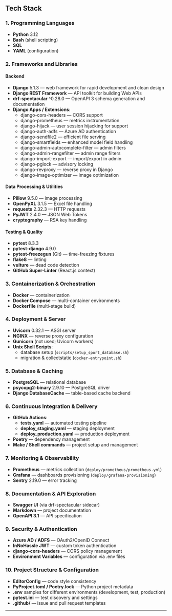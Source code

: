 ## Tech Stack

### 1. Programming Languages
- **Python** 3.12
- **Bash** (shell scripting)
- **SQL**
- **YAML** (configuration)

### 2. Frameworks and Libraries
#### Backend
- **Django** 5.1.3 — web framework for rapid development and clean design
- **Django REST Framework** — API toolkit for building Web APIs
- **drf-spectacular** ^0.28.0 — OpenAPI 3 schema generation and documentation
- **Django Apps / Extensions**:
  - django-cors-headers — CORS support
  - django-prometheus — metrics instrumentation
  - django-hijack — user session hijacking for support
  - django-auth-adfs — Azure AD authentication
  - django-sendfile2 — efficient file serving
  - django-smartfields — enhanced model field handling
  - django-admin-autocomplete-filter — admin filters
  - django-admin-rangefilter — admin range filters
  - django-import-export — import/export in admin
  - django-pglock — advisory locking
  - django-revproxy — reverse proxy in Django
  - django-image-optimizer — image optimization

#### Data Processing & Utilities
- **Pillow** 9.5.0 — image processing
- **OpenPyXL** 3.1.5 — Excel file handling
- **requests** 2.32.3 — HTTP requests
- **PyJWT** 2.4.0 — JSON Web Tokens
- **cryptography** — RSA key handling

#### Testing & Quality
- **pytest** 8.3.3
- **pytest-django** 4.9.0
- **pytest-freezegun** (Git) — time-freezing fixtures
- **flake8** — linting
- **vulture** — dead code detection
- **GitHub Super-Linter** (React.js context)

### 3. Containerization & Orchestration
- **Docker** — containerization
- **Docker Compose** — multi-container environments
- **Dockerfile** (multi-stage build)

### 4. Deployment & Server
- **Uvicorn** 0.32.1 — ASGI server
- **NGINX** — reverse proxy configuration
- **Gunicorn** (not used; Uvicorn workers)
- **Unix Shell Scripts**:
  - database setup (`scripts/setup_sport_database.sh`)
  - migration & collectstatic (`docker-entrypoint.sh`)

### 5. Database & Caching
- **PostgreSQL** — relational database
- **psycopg2-binary** 2.9.10 — PostgreSQL driver
- **Django DatabaseCache** — table-based cache backend

### 6. Continuous Integration & Delivery
- **GitHub Actions**:
  - **tests.yaml** — automated testing pipeline
  - **deploy_staging.yaml** — staging deployment
  - **deploy_production.yaml** — production deployment
- **Poetry** — dependency management
- **Make / Shell commands** — project setup and management

### 7. Monitoring & Observability
- **Prometheus** — metrics collection (`deploy/prometheus/prometheus.yml`)
- **Grafana** — dashboards provisioning (`deploy/grafana-provisioning`)
- **Sentry** 2.19.0 — error tracking

### 8. Documentation & API Exploration
- **Swagger UI** (via drf-spectacular sidecar)
- **Markdown** — project documentation
- **OpenAPI 3.1** — API specification

### 9. Security & Authentication
- **Azure AD / ADFS** — OAuth2/OpenID Connect
- **InNoHassle JWT** — custom token authentication
- **django-cors-headers** — CORS policy management
- **Environment Variables** — configuration via .env files

### 10. Project Structure & Configuration
- **EditorConfig** — code style consistency
- **PyProject.toml / Poetry.lock** — Python project metadata
- **.env** samples for different environments (development, test, production)
- **pytest.ini** — test discovery and settings
- **.github/** — issue and pull request templates

---
